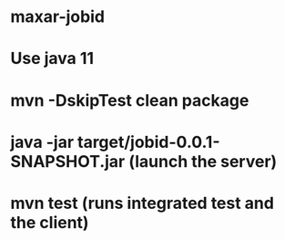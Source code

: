 # maxar-jobid

# Use java 11
# mvn -DskipTest clean package
# java -jar target/jobid-0.0.1-SNAPSHOT.jar  (launch the server)
# mvn test  (runs integrated test and the client)
